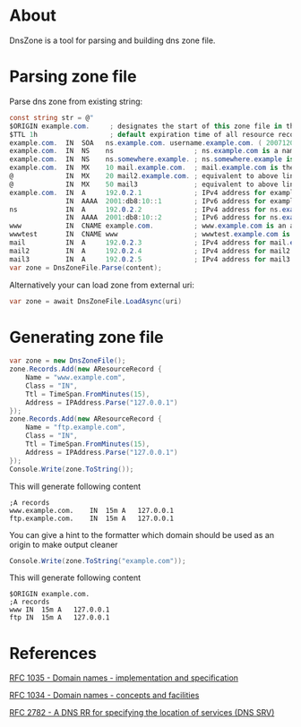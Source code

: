# About

DnsZone is a tool for parsing and building dns zone file.

# Parsing zone file

Parse dns zone from existing string:

```C#
const string str = @"
$ORIGIN example.com.     ; designates the start of this zone file in the namespace
$TTL 1h                  ; default expiration time of all resource records without their own TTL value
example.com.  IN  SOA   ns.example.com. username.example.com. ( 2007120710 1d 2h 4w 1h )
example.com.  IN  NS    ns                    ; ns.example.com is a nameserver for example.com
example.com.  IN  NS    ns.somewhere.example. ; ns.somewhere.example is a backup nameserver for example.com
example.com.  IN  MX    10 mail.example.com.  ; mail.example.com is the mailserver for example.com
@             IN  MX    20 mail2.example.com. ; equivalent to above line, ""@"" represents zone origin
@             IN  MX    50 mail3              ; equivalent to above line, but using a relative host name
example.com.  IN  A     192.0.2.1             ; IPv4 address for example.com
              IN  AAAA  2001:db8:10::1        ; IPv6 address for example.com
ns            IN  A     192.0.2.2             ; IPv4 address for ns.example.com
              IN  AAAA  2001:db8:10::2        ; IPv6 address for ns.example.com
www           IN  CNAME example.com.          ; www.example.com is an alias for example.com
wwwtest       IN  CNAME www                   ; wwwtest.example.com is another alias for www.example.com
mail          IN  A     192.0.2.3             ; IPv4 address for mail.example.com
mail2         IN  A     192.0.2.4             ; IPv4 address for mail2.example.com
mail3         IN  A     192.0.2.5             ; IPv4 address for mail3.example.com";
var zone = DnsZoneFile.Parse(content);
```

Alternatively your can load zone from external uri:

```C#
var zone = await DnsZoneFile.LoadAsync(uri)
```

# Generating zone file

```C#
var zone = new DnsZoneFile();
zone.Records.Add(new AResourceRecord {
    Name = "www.example.com",
    Class = "IN",
    Ttl = TimeSpan.FromMinutes(15),
    Address = IPAddress.Parse("127.0.0.1")
});
zone.Records.Add(new AResourceRecord {
    Name = "ftp.example.com",
    Class = "IN",
    Ttl = TimeSpan.FromMinutes(15),
    Address = IPAddress.Parse("127.0.0.1")
});
Console.Write(zone.ToString());
```

This will generate following content

```
;A records
www.example.com.	IN	15m	A	127.0.0.1	
ftp.example.com.	IN	15m	A	127.0.0.1	
```
You can give a hint to the formatter which domain should be used as an origin to make output cleaner

```C#
Console.Write(zone.ToString("example.com"));
```

This will generate following content

```
$ORIGIN example.com.
;A records
www	IN	15m	A	127.0.0.1	
ftp	IN	15m	A	127.0.0.1	
```

# References

[RFC 1035 - Domain names - implementation and specification](https://tools.ietf.org/html/rfc1035)

[RFC 1034 - Domain names - concepts and facilities](https://tools.ietf.org/html/rfc1034)

[RFC 2782 - A DNS RR for specifying the location of services (DNS SRV)](https://tools.ietf.org/html/rfc2782)
